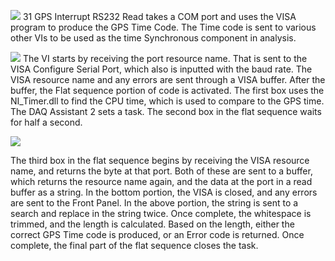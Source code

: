 ﻿
**![](https://lh4.googleusercontent.com/BCWC8MfPr3g2FMzjMLNhu5Rw9BxyfSxBqM1UTjy5pRykj15QrpKIlP_eSRkbysKWaVWRYSnfT1AlwEgEQP5HixVT384_VIl60kyfVZ4qfk-13wAT7jqWKFO147o-ghXEKTdKfmY1)**
31 GPS Interrupt RS232 Read takes a COM port and uses the VISA program to produce the GPS Time Code. The Time code is sent to various other VIs to be used as the time Synchronous component in analysis.

**![](https://lh5.googleusercontent.com/HNUT8t-tLLnyCX25f32Q70Nd_zJzBcRvNwyzjOJ2HVNXIvtuevHKDGEz1ZzU5W7flTuoyZpeifYobxoMHrlh2LvqO6RpSMJgTA1T4ugwY59gAmssjrh3r7y4_IIZ9wXApy6jXNML)**
The VI starts by receiving the port resource name. That is sent to the VISA Configure Serial Port, which also is inputted with the baud rate. The VISA resource name and any errors are sent through a VISA buffer. After the buffer, the Flat sequence portion of code is activated. The first box uses the NI_Timer.dll to find the CPU time, which is used to compare to the GPS time. The DAQ Assistant 2 sets a task. The second box in the flat sequence waits for half a second.

**![](https://lh5.googleusercontent.com/kwPDYRzkYYOsPG5IOTS75YGLpb_LcrF3Dy-BaVaiUeU_skBCV4ToSfTaMsfmd1nC_SX_sYqhEh9fYRnfgp5XxvCgNywXirnE6WRpqr-IWFLizVboe44fLEJ7HTNXVv7hgW5CRe1X)**

The third box in the flat sequence begins by receiving the VISA resource name, and returns the byte at that port. Both of these are sent to a buffer, which returns the resource name again, and the data at the port in a read buffer as a string. In the bottom portion, the VISA is closed, and any errors are sent to the Front Panel. In the above portion, the string is sent to a search and replace in the string twice. Once complete, the whitespace is trimmed, and the length is calculated. Based on the length, either the correct GPS Time code is produced, or an Error code is returned. Once complete, the final part of the flat sequence closes the task.

